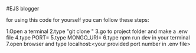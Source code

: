 #EJS blogger

for using this code for yourself you can follow these steps:

1.Open a terminal
2.type "git clone <project url from code button in repo>"
3.go to project folder and make a .env file
4.type PORT=<your wanted port number>
5.type MONGO_URI=<your mongodb database url>
6.type npm run dev in your terminal
7.open browser and type localhost:<your provided port number in .env file>